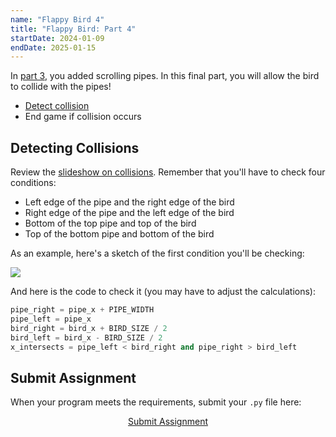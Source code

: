 ```yaml
---
name: "Flappy Bird 4"
title: "Flappy Bird: Part 4"
startDate: 2024-01-09
endDate: 2025-01-15
---
```


In [part 3](/2024/fall/computer-science/assignments/flappy-bird-3), you added scrolling pipes. In this final part, you will allow the bird to collide with the pipes!

- [Detect collision](#detecting-collisions)
- End game if collision occurs

## Detecting Collisions

Review the [slideshow on collisions](/2024/fall/computer-science/slides/pygame-collisions). Remember that you'll have to check four conditions:

- Left edge of the pipe and the right edge of the bird
- Right edge of the pipe and the left edge of the bird
- Bottom of the top pipe and top of the bird
- Top of the bottom pipe and bottom of the bird

As an example, here's a sketch of the first condition you'll be checking:

![](/2024/fall/computer-science/images/collisions/sketch-of-x-intersection.png)

And here is the code to check it (you may have to adjust the calculations):

```py
pipe_right = pipe_x + PIPE_WIDTH
pipe_left = pipe_x
bird_right = bird_x + BIRD_SIZE / 2
bird_left = bird_x - BIRD_SIZE / 2
x_intersects = pipe_left < bird_right and pipe_right > bird_left
```

## Submit Assignment

When your program meets the requirements, submit your `.py` file here:

<p style="text-align:center">
  <a href="https://docs.google.com/forms/d/e/1FAIpQLSf5PBm4ue9U8E0pTnEdFmKtfiVipYoOqRH3DSw0XBKZeqdoYw/viewform?usp=header" target="_blank" class="button">Submit Assignment</a>
</p>
